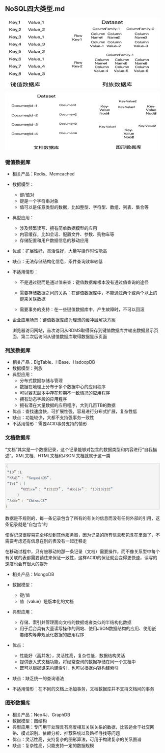 ## NoSQL四大类型.md

![NoSQL四大类型1](https://raw.githubusercontent.com/bdkwl/big_data_note/master/NoSQL%E6%95%B0%E6%8D%AE%E5%BA%93/NoSQL%E5%9B%9B%E5%A4%A7%E7%B1%BB%E5%9E%8B1.png)

![NoSQL四大类型2](https://raw.githubusercontent.com/bdkwl/big_data_note/master/NoSQL%E6%95%B0%E6%8D%AE%E5%BA%93/NoSQL%E5%9B%9B%E5%A4%A7%E7%B1%BB%E5%9E%8B2.png)

### 键值数据库
- 相关产品：Redis、Memcached

- 数据模型：
	- 键/值对
	- 键是一个字符串对象
	- 值可以是任意类型的数据，比如整型、字符型、数组、列表、集合等

- 典型应用：
	- 涉及频繁读写、拥有简单数据模型的应用
	- 内容缓存，比如会话、配置文件、参数、购物车等
	- 存储配置和用户数据信息的移动应用	

- 优点：扩展性好，灵活性好，大量写操作时性能高
- 缺点：无法存储结构化信息，条件查询效率较低

- 不适用情形：
	- 不是通过键而是通过值来查：键值数据库根本没有通过值查询的途径

	- 需要存储数据之间的关系：在键值数据库中，不能通过两个或两个以上的键来关联数据

	- 需要事务的支持：在一些键值数据库中，产生故障时，不可以回滚

- 企业应用场景：键值数据库成为理想的缓冲层解决方案

	浏览器访问网站，首次访问从RDMS取得保存到键值数据库并输出数据显示页面，第二次后访问从键值数据库取得数据显示页面

### 列族数据库

- 相关产品：BigTable、HBase、HadoopDB
- 数据模型：列族
- 典型应用：
	- 分布式数据存储与管理
	- 数据在地理上分布于多个数据中心的应用程序
	- 可以容忍副本中存在短期不一致情况的应用程序
	- 拥有动态字段的应用程序
	- 拥有潜在大量数据的应用程序，大到几百TB的数据 
- 优点：查找速度快，可扩展性强，容易进行分布式扩展，复杂性低
- 缺点：功能较少，大都不支持强事务一致性
- 不适用情形：需要ACID事务支持的情形

### 文档数据库
“文档”其实是一个数据记录，这个记录能够对包含的数据类型和内容进行“自我描述”。XML文档、HTML文档和JSON 文档就属于这一类

![JSON格式文档数据库数据](https://raw.githubusercontent.com/bdkwl/big_data_note/master/NoSQL%E6%95%B0%E6%8D%AE%E5%BA%93/JSON%E6%A0%BC%E5%BC%8F%E6%96%87%E6%A1%A3%E6%95%B0%E6%8D%AE%E5%BA%93.png)

数据是不规则的，每一条记录包含了所有的有关的信息而没有任何外部的引用，这条记录就是“自包含”的

使得记录很容易完全移动到其他服务器，因为记录的所有信息都包含在里面了，不需要考虑还有信息在别的表没有一起迁移走

在移动过程中，只有被移动的那一条记录（文档）需要操作，而不像关系型中每个有关联的表都需要锁住来保证一致性，这样ACID的保证就会变得更快速，读写的速度也会有很大的提升

- 相关产品：MongoDB
- 数据模型：
	- 键/值
	- 值（value）是版本化的文档
- 典型应用：
	- 存储、索引并管理面向文档的数据或者类似的半结构化数据
	- 用于后台具有大量读写操作的网站、使用JSON数据结构的应用、使用嵌套结构等非规范化数据的应用程序
	
- 优点：
	- 性能好（高并发），灵活性高，复杂性低，数据结构灵活
	- 提供嵌入式文档功能，将经常查询的数据存储在同一个文档中
	- 既可以根据键来构建索引，也可以根据内容构建索引
- 缺点：缺乏统一的查询语法
- 不适用情形：在不同的文档上添加事务，文档数据库并不支持文档间的事务


### 图形数据库

- 相关产品：Neo4J、GraphDB
- 数据模型：图结构
- 典型应用：专门用于处理具有高度相互关联关系的数据，比较适合于社交网络、模式识别、依赖分析、推荐系统以及路径寻找等问题 
- 优点：灵活性高，支持复杂的图形算法，可用于构建复杂的关系图谱
- 缺点：复杂性高，只能支持一定的数据规模